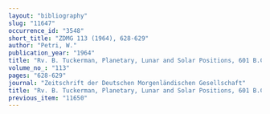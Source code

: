 ```yaml
---
layout: "bibliography"
slug: "11647"
occurrence_id: "3548"
short_title: "ZDMG 113 (1964), 628-629"
author: "Petri, W."
publication_year: "1964"
title: "Rv. B. Tuckerman, Planetary, Lunar and Solar Positions, 601 B.C. to A.D. 1"
volume_no_: "113"
pages: "628-629"
journal: "Zeitschrift der Deutschen Morgenländischen Gesellschaft"
title: "Rv. B. Tuckerman, Planetary, Lunar and Solar Positions, 601 B.C. to A.D. 1"
previous_item: "11650"
---
```

